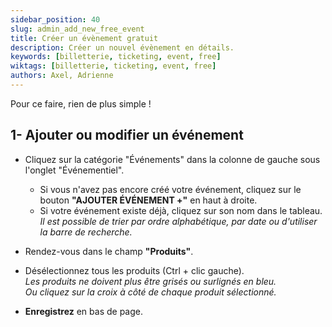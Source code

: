 ```yaml
---
sidebar_position: 40
slug: admin_add_new_free_event
title: Créer un évènement gratuit
description: Créer un nouvel évènement en détails.
keywords: [billetterie, ticketing, event, free]
wiktags: [billetterie, ticketing, event, free]
authors: Axel, Adrienne
---
```


Pour ce faire, rien de plus simple !  

## 1- Ajouter ou modifier un événement  

- Cliquez sur la catégorie "Événements" dans la colonne de gauche sous l'onglet "Événementiel".  
  - Si vous n'avez pas encore créé votre événement, cliquez sur le bouton **"AJOUTER ÉVÉNEMENT +"** en haut à droite.  
  - Si votre événement existe déjà, cliquez sur son nom dans le tableau.  
    *Il est possible de trier par ordre alphabétique, par date ou d'utiliser la barre de recherche.*  

- Rendez-vous dans le champ **"Produits"**.  
- Désélectionnez tous les produits (Ctrl + clic gauche).  
  *Les produits ne doivent plus être grisés ou surlignés en bleu.*  
  *Ou cliquez sur la croix à côté de chaque produit sélectionné.*  

- **Enregistrez** en bas de page.
